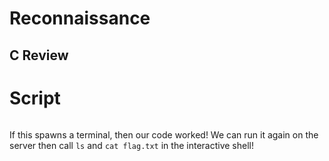 # Reconnaissance
## C Review

# Script

```{python}

```

If this spawns a terminal, then our code worked! We can run it again on the server then call `ls` and `cat flag.txt` in the interactive shell!
